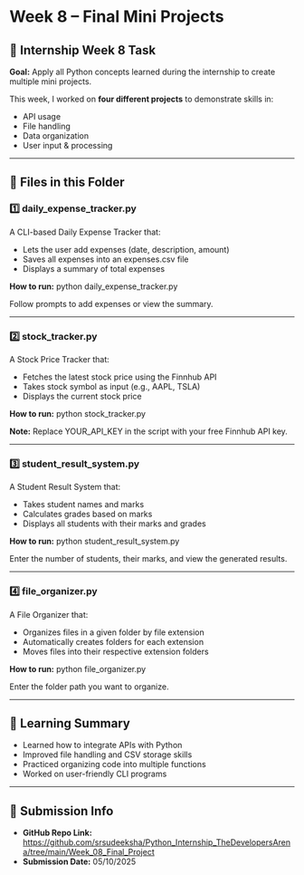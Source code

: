 # Week 8 – Final Mini Projects

## 📅 Internship Week 8 Task
**Goal:** Apply all Python concepts learned during the internship to create multiple mini projects.  

This week, I worked on **four different projects** to demonstrate skills in:
- API usage  
- File handling  
- Data organization  
- User input & processing  

---

## 📂 Files in this Folder

### 1️⃣ daily_expense_tracker.py
A CLI-based Daily Expense Tracker that:
- Lets the user add expenses (date, description, amount)
- Saves all expenses into an expenses.csv file
- Displays a summary of total expenses

**How to run:**
python daily_expense_tracker.py

Follow prompts to add expenses or view the summary.

---

### 2️⃣ stock_tracker.py
A Stock Price Tracker that:
- Fetches the latest stock price using the Finnhub API
- Takes stock symbol as input (e.g., AAPL, TSLA)
- Displays the current stock price

**How to run:**
python stock_tracker.py

**Note:** Replace YOUR_API_KEY in the script with your free Finnhub API key.

---

### 3️⃣ student_result_system.py
A Student Result System that:
- Takes student names and marks
- Calculates grades based on marks
- Displays all students with their marks and grades

**How to run:**
python student_result_system.py

Enter the number of students, their marks, and view the generated results.

---

### 4️⃣ file_organizer.py
A File Organizer that:
- Organizes files in a given folder by file extension
- Automatically creates folders for each extension
- Moves files into their respective extension folders

**How to run:**
python file_organizer.py

Enter the folder path you want to organize.

---

## 📝 Learning Summary
- Learned how to integrate APIs with Python  
- Improved file handling and CSV storage skills  
- Practiced organizing code into multiple functions  
- Worked on user-friendly CLI programs  

---

## 📌 Submission Info
- **GitHub Repo Link:**  https://github.com/srsudeeksha/Python_Internship_TheDevelopersArena/tree/main/Week_08_Final_Project
- **Submission Date:** 05/10/2025

